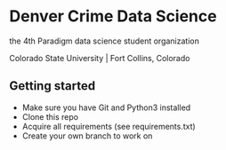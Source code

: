 # Denver Crime Data Science
the 4th Paradigm data science student organization

Colorado State University | Fort Collins, Colorado

## Getting started
* Make sure you have Git and Python3 installed 
* Clone this repo 
* Acquire all requirements (see requirements.txt)
* Create your own branch to work on
